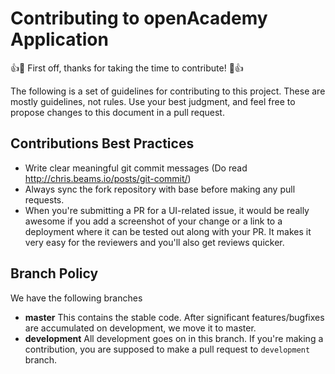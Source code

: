 # Contributing to openAcademy Application

:+1::tada: First off, thanks for taking the time to contribute! :tada::+1:

The following is a set of guidelines for contributing to this project. These are mostly guidelines, not rules. Use your best judgment, and feel free to propose 
changes to this document in a pull request.


## Contributions Best Practices
* Write clear meaningful git commit messages (Do read http://chris.beams.io/posts/git-commit/)
* Always sync the fork repository with base before making any pull requests.
* When you're submitting a PR for a UI-related issue, it would be really awesome if you add a screenshot of your change or a link to a deployment where it can be tested out along with your PR. It makes it very easy for the reviewers and you'll also get reviews quicker.


## Branch Policy

We have the following branches

* **master**
   This contains the stable code. After significant features/bugfixes are accumulated on development, we move it to master.
* **development**
     All development goes on in this branch. If you're making a contribution,
     you are supposed to make a pull request to `development` branch.

